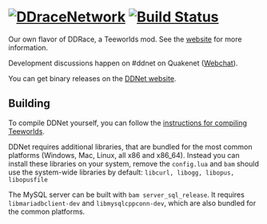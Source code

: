 [![DDraceNetwork](http://ddnet.tw/ddnet-small.png)](http://ddnet.tw) [![Build Status](https://circleci.com/gh/def-/ddnet.png)](https://circleci.com/gh/def-/ddnet)
================================

Our own flavor of DDRace, a Teeworlds mod. See the [website](http://ddnet.tw) for more information.

Development discussions happen on #ddnet on Quakenet ([Webchat](http://webchat.quakenet.org/?channels=ddnet&uio=d4)).

You can get binary releases on the [DDNet website](http://ddnet.tw/downloads/).

Building
--------

To compile DDNet yourself, you can follow the [instructions for compiling Teeworlds](https://www.teeworlds.com/?page=docs&wiki=compiling_everything).

DDNet requires additional libraries, that are bundled for the most common platforms (Windows, Mac, Linux, all x86 and x86_64). Instead you can install these libraries on your system, remove the `config.lua` and `bam` should use the system-wide libraries by default: `libcurl, libogg, libopus, libopusfile`

The MySQL server can be built with `bam server_sql_release`. It requires `libmariadbclient-dev` and `libmysqlcppconn-dev`, which are also bundled for the common platforms.
